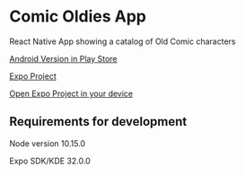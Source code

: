 # Comic Oldies App
React Native App showing a catalog of Old Comic characters

[Android Version in Play Store](https://play.google.com/store/apps/details?id=com.jes.moapp)

[Expo Project](https://expo.io/@jescacena/moapp)

[Open Expo Project in your device](https://expo.io/--/to-exp/exp%3A%2F%2Fexp.host%2F%40jescacena%2Fmoapp)

## Requirements for development
Node version 10.15.0

Expo SDK/KDE 32.0.0